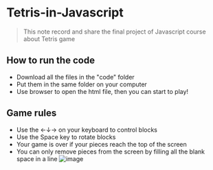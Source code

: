 # Tetris-in-Javascript
> This note record and share the final project of Javascript course about Tetris game
## How to run the code
* Download all the files in the "code" folder
* Put them in the same folder on your computer
* Use browser to open the html file, then you can start to play!
## Game rules
* Use the ←↓→ on your keyboard to control blocks
* Use the Space key to rotate blocks
* Your game is over if your pieces reach the top of the screen
* You can only remove pieces from the screen by filling all the blank space in a line
![image](https://github.com/jjjjjenny77/images/blob/main/tetris.jpg)
